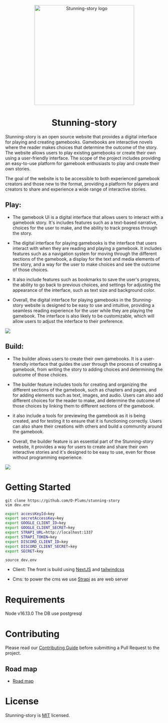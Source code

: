 <p align="center">
  <a href="https://stunning-story.com">
    <img src="https://raw.githubusercontent.com/O-Plums/stunning-story/main/repo_info/logo.webp"
    width="318px" alt="Stunning-story logo" />
  </a>
  <h1 align='center'>Stunning-story</h1>
</p>

 Stunning-story is an open source website that provides a digital interface for playing and creating gamebooks. Gamebooks are interactive novels where the reader makes choices that determine the outcome of the story. The website allows users to play existing gamebooks or create their own using a user-friendly interface. The scope of the project includes providing an easy-to-use platform for gamebook enthusiasts to play and create their own stories.

The goal of the website is to be accessible to both experienced gamebook creators and those new to the format, providing a platform for players and creators to share and experience a wide range of interactive stories.
## Play:

* The gamebook UI is a digital interface that allows users to interact with a gamebook story. It's includes features such as a text-based narrative, choices for the user to make, and the ability to track progress through the story.

* The digital interface for playing gamebooks is the interface that users interact with when they are reading and playing a gamebook. It includes features such as a navigation system for moving through the different sections of the gamebook, a display for the text and media elements of the story, and a way for the user to make choices and see the outcome of those choices.
* It also include features such as bookmarks to save the user's progress, the ability to go back to previous choices, and settings for adjusting the appearance of the interface, such as text size and background color.
* Overall, the digital interface for playing gamebooks in the Stunning-story website is designed to be easy to use and intuitive, providing a seamless reading experience for the user while they are playing the gamebook. The interface is also likely to be customizable, which will allow users to adjust the interface to their preference.


<img src="https://raw.githubusercontent.com/O-Plums/stunning-story/main/repo_info/read.png" width="auto" height="auto" />

## Build:

* The builder allows users to create their own gamebooks. It is a user-friendly interface that guides the user through the process of creating a gamebook, from writing the story to adding choices and determining the outcome of those choices.

* The builder feature includes tools for creating and organizing the different sections of the gamebook, such as chapters and pages, and for adding elements such as text, images, and audio. Users can also add different choices for the reader to make, and determine the outcome of those choices by linking them to different sections of the gamebook.

* it also include a tools for previewing the gamebook as it is being created, and for testing it to ensure that it is functioning correctly. Users can also share their creations with others and build a community around the gamebook.

* Overall, the builder feature is an essential part of the Stunning-story website, it provides a way for users to create and share their own interactive stories and it's designed to be easy to use, even for those without programming experience.

<img src="https://raw.githubusercontent.com/O-Plums/stunning-story/main/repo_info/build.png" width="auto" height="auto" />


# Getting Started

```
git clone https://github.com/O-Plums/stunning-story
vim dev.env 
```
```bash
export accessKeyId=key
export secretAccessKey=key
export GOOGLE_CLIENT_ID=key
export GOOGLE_CLIENT_SECRET=key
export STRAPI_URL=http://localhost:1337
export STRAPI_TOKEN=key
export DISCORD_CLIENT_ID=key
export DISCORD_CLIENT_SECRET=key
export SECRET=key
```
``` 
source dev.env
```
* Client: The front is build using [NextJS](https://nextjs.org/) and [tailwindcss](https://tailwindcss.com/)

* Cms: to power the cms we use [Strapi](https://github.com/strapi/strapi) as are web server
# Requirements

Node v16.13.0
The DB use postgresql
# Contributing

Please read our [Contributing Guide](https://github.com/O-Plums/stunning-story/blob/main/CONTRIBUTING.md) before submitting a Pull Request to the project.
## Road map
* [Road map](https://stunning-story.canny.io/)

# License

Stunning-story is [MIT](https://github.com/O-Plums/stunning-story/blob/main/LICENSE) licensed.